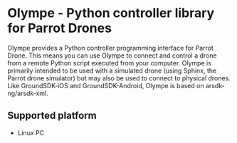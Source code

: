 # Olympe - Python controller library for Parrot Drones

Olympe provides a Python controller programming interface for Parrot Drone. This means you can use
Olympe to connect and control a drone from a remote Python script executed from your computer.
Olympe is primarily intended to be used with a simulated drone (using Sphinx, the Parrot drone
simulator) but may also be used to connect to physical drones. Like GroundSDK-iOS and
GroundSDK-Android, Olympe is based on arsdk-ng/arsdk-xml.


## Supported platform

* Linux PC
